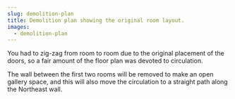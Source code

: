 ```yaml
---
slug: demolition-plan
title: Demolition plan showing the original room layout.
images:
  - demolition-plan
---
```

You had to zig-zag from room to room due to the original placement of the doors, so a fair amount of the floor plan was devoted to circulation.

The wall between the first two rooms will be removed to make an open gallery space, and this will also move the circulation to a straight path along the Northeast wall.